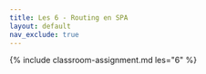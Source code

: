 ```yaml
---
title: Les 6 - Routing en SPA
layout: default
nav_exclude: true
---
```


{% include classroom-assignment.md les="6" %}